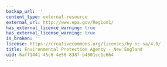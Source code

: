 ```yaml
---
backup_url: ''
content_type: external-resource
external_url: http://www.epa.gov/Region1/
has_external_licence_warning: true
has_external_license_warning: true
is_broken: ''
license: https://creativecommons.org/licenses/by-nc-sa/4.0/
title: Environmental Protection Agency - New England
uid: 6aff1441-45c6-4e50-838f-b4501cc1c664
---
```

